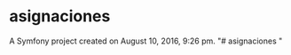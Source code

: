 asignaciones
============

A Symfony project created on August 10, 2016, 9:26 pm.
"# asignaciones " 
